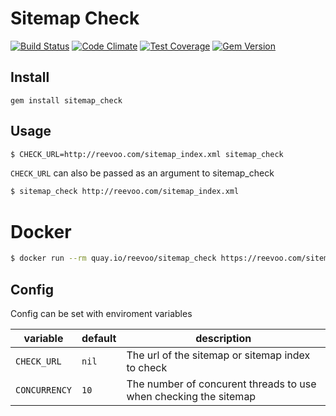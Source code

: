 # Sitemap Check

[![Build Status](https://travis-ci.org/reevoo/sitemap_check.svg?branch=master)](https://travis-ci.org/reevoo/sitemap_check)
[![Code Climate](https://codeclimate.com/github/reevoo/sitemap_check/badges/gpa.svg)](https://codeclimate.com/github/reevoo/sitemap_check)
[![Test Coverage](https://codeclimate.com/github/reevoo/sitemap_check/badges/coverage.svg)](https://codeclimate.com/github/reevoo/sitemap_check/coverage)
[![Gem Version](https://badge.fury.io/rb/sitemap_check.svg)](https://rubygems.org/gems/sitemap_check)

## Install

`gem install sitemap_check`

## Usage

```bash
$ CHECK_URL=http://reevoo.com/sitemap_index.xml sitemap_check
```

`CHECK_URL` can also be passed as an argument to sitemap_check

```bash
$ sitemap_check http://reevoo.com/sitemap_index.xml
```

# Docker

```bash
$ docker run --rm quay.io/reevoo/sitemap_check https://reevoo.com/sitemap_index.xml
```

## Config

Config can be set with enviroment variables

variable     | default | description
-------------|---------|-------------
`CHECK_URL`  | `nil`   | The url of the sitemap or sitemap index to check
`CONCURRENCY`| `10`    | The number of concurent threads to use when checking the sitemap

